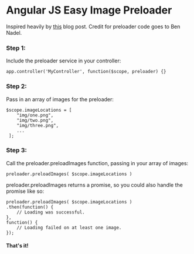 # Angular JS Easy Image Preloader

Inspired heavily by [this] blog post. Credit for preloader code goes to Ben Nadel.

### Step 1: 

Include the preloader service in your controller:

    app.controller('MyController', function($scope, preloader) {}

### Step 2:

Pass in an array of images for the preloader:

    $scope.imageLocations = [
        "img/one.png",
        "img/two.png",  
        "img/three.png",  
        ...               
     ];

### Step 3:

Call the preloader.preloadImages function, passing in your array of images:
    
    preloader.preloadImages( $scope.imageLocations )

preloader.preloadImages returns a promise, so you could also handle the promise like so:	

	preloader.preloadImages( $scope.imageLocations )
	.then(function() {
	    // Loading was successful.
	},
	function() {
	    // Loading failed on at least one image.
	});

#### That's it!

[this]: http://www.bennadel.com/blog/2597-preloading-images-in-angularjs-with-promises.htm